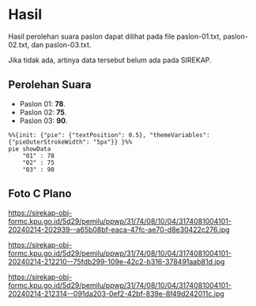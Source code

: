 # Hasil

Hasil perolehan suara paslon dapat dilihat pada file paslon-01.txt, paslon-02.txt, dan paslon-03.txt.

Jika tidak ada, artinya data tersebut belum ada pada SIREKAP.

## Perolehan Suara

 * Paslon 01: **78**.
 * Paslon 02: **75**.
 * Paslon 03: **90**.

```mermaid
%%{init: {"pie": {"textPosition": 0.5}, "themeVariables": {"pieOuterStrokeWidth": "5px"}} }%%
pie showData
    "01" : 78
    "02" : 75
    "03" : 90
```
## Foto C Plano

https://sirekap-obj-formc.kpu.go.id/5d29/pemilu/ppwp/31/74/08/10/04/3174081004101-20240214-202939--a65b08bf-eaca-47fc-ae70-d8e30422c276.jpg

https://sirekap-obj-formc.kpu.go.id/5d29/pemilu/ppwp/31/74/08/10/04/3174081004101-20240214-212210--75fdb299-109e-42c2-b316-378491aab81d.jpg

https://sirekap-obj-formc.kpu.go.id/5d29/pemilu/ppwp/31/74/08/10/04/3174081004101-20240214-212314--091da203-0ef2-42bf-839e-8f49d242011c.jpg
